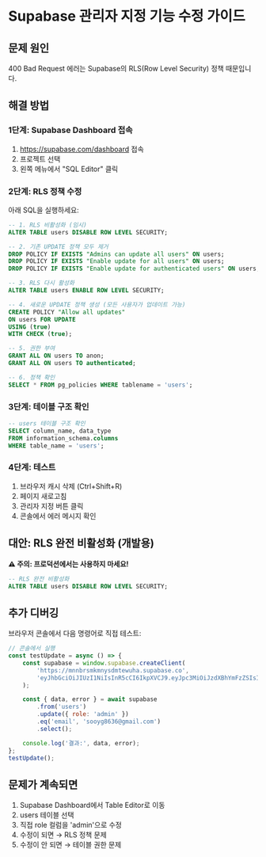 # Supabase 관리자 지정 기능 수정 가이드

## 문제 원인
400 Bad Request 에러는 Supabase의 RLS(Row Level Security) 정책 때문입니다.

## 해결 방법

### 1단계: Supabase Dashboard 접속
1. https://supabase.com/dashboard 접속
2. 프로젝트 선택
3. 왼쪽 메뉴에서 "SQL Editor" 클릭

### 2단계: RLS 정책 수정
아래 SQL을 실행하세요:

```sql
-- 1. RLS 비활성화 (임시)
ALTER TABLE users DISABLE ROW LEVEL SECURITY;

-- 2. 기존 UPDATE 정책 모두 제거
DROP POLICY IF EXISTS "Admins can update all users" ON users;
DROP POLICY IF EXISTS "Enable update for all users" ON users;
DROP POLICY IF EXISTS "Enable update for authenticated users" ON users;

-- 3. RLS 다시 활성화
ALTER TABLE users ENABLE ROW LEVEL SECURITY;

-- 4. 새로운 UPDATE 정책 생성 (모든 사용자가 업데이트 가능)
CREATE POLICY "Allow all updates"
ON users FOR UPDATE
USING (true)
WITH CHECK (true);

-- 5. 권한 부여
GRANT ALL ON users TO anon;
GRANT ALL ON users TO authenticated;

-- 6. 정책 확인
SELECT * FROM pg_policies WHERE tablename = 'users';
```

### 3단계: 테이블 구조 확인
```sql
-- users 테이블 구조 확인
SELECT column_name, data_type
FROM information_schema.columns
WHERE table_name = 'users';
```

### 4단계: 테스트
1. 브라우저 캐시 삭제 (Ctrl+Shift+R)
2. 페이지 새로고침
3. 관리자 지정 버튼 클릭
4. 콘솔에서 에러 메시지 확인

## 대안: RLS 완전 비활성화 (개발용)
**⚠️ 주의: 프로덕션에서는 사용하지 마세요!**

```sql
-- RLS 완전 비활성화
ALTER TABLE users DISABLE ROW LEVEL SECURITY;
```

## 추가 디버깅
브라우저 콘솔에서 다음 명령어로 직접 테스트:

```javascript
// 콘솔에서 실행
const testUpdate = async () => {
    const supabase = window.supabase.createClient(
        'https://mnnbrsmkmnysdmtewuha.supabase.co',
        'eyJhbGciOiJIUzI1NiIsInR5cCI6IkpXVCJ9.eyJpc3MiOiJzdXBhYmFzZSIsInJlZiI6Im1ubmJyc21rbW55c2RtdGV3dWhhIiwicm9sZSI6ImFub24iLCJpYXQiOjE3NTc4NjcxMTIsImV4cCI6MjA3MzQ0MzExMn0.HZBpA_RLn_1Jew9jou1APUApBVfLIyq-wIM-kujtyuc'
    );

    const { data, error } = await supabase
        .from('users')
        .update({ role: 'admin' })
        .eq('email', 'sooyg8636@gmail.com')
        .select();

    console.log('결과:', data, error);
};
testUpdate();
```

## 문제가 계속되면
1. Supabase Dashboard에서 Table Editor로 이동
2. users 테이블 선택
3. 직접 role 컬럼을 'admin'으로 수정
4. 수정이 되면 → RLS 정책 문제
5. 수정이 안 되면 → 테이블 권한 문제